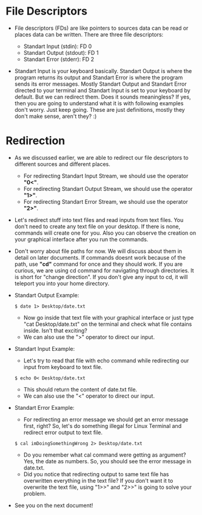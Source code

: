 # File Descriptors
  * File descriptors (FDs) are like pointers to sources data can be read or places data can be written. There are three file descriptors:
    * Standart Input (stdin): FD 0
    * Standart Output (stdout): FD 1
    * Standart Error (stderr): FD 2

  * Standart Input is your keyboard basically. Standart Output is where the program returns its output and Standart Error is where the program sends its error messages. Mostly Standart Output and Standart Error directed to your terminal and Standart Input is set to your keyboard by default. But we can redirect them. Does it sounds meaningless? If yes, then you are going to understand what it is with following examples don't worry. Just keep going. These are just definitions, mostly they don't make sense, aren't they? :)

  # Redirection
  * As we discussed earlier, we are able to redirect our file descriptors to different sources and different places. 
    * For redirecting Standart Input Stream, we should use the operator **"0<"**. 
    * For redirecting Standart Output Stream, we should use the operator **"1>"**.
    * For redirecting Standart Error Stream, we should use the operator **"2>"**.
  
  * Let's redirect stuff into text files and read inputs from text files. You don't need to create any text file on your desktop. If there is none, commands will create one for you. Also you can observe the creation on your graphical interface after you run the commands. 
  * Don't worry about file paths for now. We will discuss about them in detail on later documents. If commands doesnt work because of the path, use **"cd"** command for once and they should work. If you are curious, we are using cd command for navigating through directories. It is short for "change direction". If you don't give any input to cd, it will teleport you into your home directory.

  * Standart Output Example:
    ```
    $ date 1> Desktop/date.txt
    ```
    * Now go inside that text file with your graphical interface or just type "cat Desktop/date.txt" on the terminal and check what file contains inside. Isn't that exciting?
    * We can also use the ">" operator to direct our input. 

  * Standart Input Example:
    * Let's try to read that file with echo command while redirecting our input from keyboard to text file.
    ```
    $ echo 0< Desktop/date.txt
    ```
    * This should return the content of date.txt file.
    * We can also use the "<" operator to direct our input. 

  * Standart Error Example:
    * For redirecting an error message we should get an error message first, right? So, let's do something illegal for Linux Terminal and redirect error output to text file.
    ```
    $ cal imDoingSomethingWrong 2> Desktop/date.txt
    ```
    * Do you remember what cal command were getting as argument? Yes, the date as numbers. So, you should see the error message in date.txt.
    * Did you notice that redirecting output to same text file has overwritten everything in the text file? If you don't want it to overwrite the text file, using "1>>" and "2>>" is going to solve your problem.

 * See you on the next document!